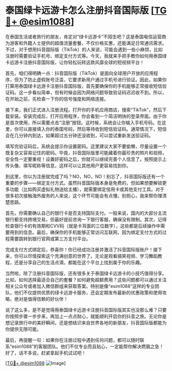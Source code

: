 # 泰国绿卡远游卡怎么注册抖音国际版 [[TG💪+ @esim1088](https://t.me/s/esim1088)]

在泰国生活或者旅行的朋友，肯定对“绿卡远游卡”不陌生吧？这是泰国电信运营商为游客和外籍人士提供的超值流量套餐，不仅价格实惠，还能满足日常通讯需求。不过，对于想用抖音国际版（TikTok）的人来说，可能会遇到一些小麻烦，比如注册时需要验证手机号、绑定支付方式等。今天，我就来手把手教你如何用泰国绿卡远游卡注册抖音国际版，让你轻松玩转这款风靡全球的短视频平台！

首先，咱们得明确一点：抖音国际版（TikTok）是面向全球用户开放的应用程序，但为了防止虚假账号泛滥，它要求新用户通过手机号进行验证。因此，如果你打算用泰国绿卡远游卡注册抖音国际版，首先要确保你的手机能够正常接收短信验证码。这一步看似简单，但有时候会因为网络问题导致验证码迟迟收不到。所以，在开始之前，先检查一下你的信号强度和网络连接。

接下来，我们正式进入注册流程。打开你的手机应用商店，搜索“TikTok”，然后下载安装。安装完成后，打开应用程序，你会看到一个简洁明快的登录界面。由于你是首次使用，所以需要点击“注册”按钮。这时候，系统会让你输入手机号码。在这里，你可以直接填入你的泰国号码，然后等待收到短信验证码。通常情况下，短信会在几分钟内到达，如果超过五分钟还没收到，可以尝试重新发送验证码。

填写完验证码后，系统会提示你设置密码。这里建议大家不要偷懒，尽量设置一个既复杂又容易记住的密码。毕竟，抖音国际版里可能藏着你最珍贵的照片和视频，安全性一定要重视！设置好密码之后，你就可以继续完善个人信息了。按照提示上传头像、填写昵称等信息，这样可以让其他用户更容易找到你。

到这里，你以为注册就完成了吗？NO，NO，NO！别忘了，抖音国际版还有一个重要的步骤——绑定支付方式。虽然抖音国际版本身是免费的，但如果想要解锁更多功能（比如购买虚拟礼物送给主播），就需要绑定信用卡或其他支付工具。对于很多初次接触海外服务的人来说，这个环节可能会有点懵。别担心，我来帮你理清楚思路。

首先，你需要确认自己的银行卡是否支持国际支付。一般来说，国内的大部分主流银行都支持跨境交易，但最好提前咨询一下银行客服，确保没有限制。其次，记得检查银行卡的有效期和CVV码（就是卡背面的三位数字），这些都是后续操作中需要用到的信息。最后，确保你的手机能够正常访问互联网，因为绑定支付方式的过程需要跳转到银行官网或第三方支付平台。

完成支付方式绑定后，恭喜你！你已经成功注册并激活了抖音国际版账户！接下来，你可以尽情探索这个充满创意的世界了。无论是观看搞笑视频、学习舞蹈教程，还是分享自己的生活点滴，都能在这个平台上找到属于你的乐趣。

当然啦，除了注册抖音国际版，还有很多关于泰国绿卡远游卡的小技巧值得分享。比如，如何选择最适合自己的套餐？如何避免超额费用？这些问题都可以通过关注相关公众号或者加入微信群组来获取答案。特别是像“esim1088”这样的专业团队，他们不仅提供优质的绿卡远游卡服务，还会定期发布最新的优惠政策和使用攻略，绝对是值得信赖的好伙伴！

说了这么多，是不是觉得用泰国绿卡远游卡注册抖音国际版其实也没那么难？只要你按照步骤一步步来，再加上一点点耐心，就能顺利开启你的抖音之旅。无论你是想记录旅行中的美好瞬间，还是想结识来自世界各地的新朋友，抖音国际版都能为你提供无限可能。

最后，再提醒一句：如果你在注册过程中遇到任何问题，都可以随时联系“esim1088”的客服团队。他们不仅专业而且贴心，一定能帮你解决燃眉之急！好了，话不多说，赶紧拿起手机试试吧！

[[TG💪+ @esim1088](https://t.me/s/esim1088) ![Image](https://i.postimg.cc/4NQfJmqS/Snipaste-2025-05-13-00-14-12.png)]